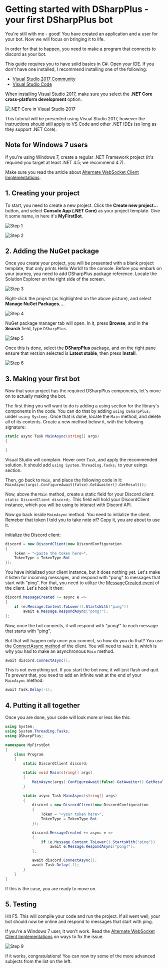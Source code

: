 # Getting started with DSharpPlus - your first DSharpPlus bot

You're still with me - good! You have created an application and a user for your bot. Now we will focus on bringing it to life.

In order for that to happen, you need to make a program that connects to discord as your bot.

This guide requires you to have solid basics in C#. Open your IDE. If you don't have one installed, I recommend installing 
one of the following:

* [Visual Studio 2017 Community](https://www.visualstudio.com/thank-you-downloading-visual-studio/?sku=Community&rel=15 "Visual Studio 2017 Community")
* [Visual Studio Code](https://code.visualstudio.com/download "Visual Studio Code")

When installing Visual Studio 2017, make sure you select the **.NET Core cross-platform development** option.

![.NET Core in Visual Studio 2017](/images/02_01_vs_netcore.png ".NET Core in Visual Studio 2017")

This tutorial will be presented using Visual Studio 2017, however the instructions should still apply to VS Code and other .NET 
IDEs (so long as they support .NET Core).

## Note for Windows 7 users

If you're using Windows 7, create a regular .NET Framework project (it's required you target at least .NET 4.5; we recommend 
4.7).

Make sure you read the article about [Alternate WebSocket Client Implementations](/articles/alt_ws.html).

## 1. Creating your project

To start, you need to create a new project. Click the **Create new project...** button, and select **Console App (.NET Core)** 
as your project template. Give it some name, in here it's **MyFirstBot**.

![Step 1](/images/02_02_new_project.png "New project")

![Step 2](/images/02_03_new_project_settings.png ".NET Core App")

## 2. Adding the NuGet package

Once you create your project, you will be presented with a blank project template, that only prints Hello World! to the console. 
Before you embark on your journey, you need to add DSharpPlus package reference. Locate the Solution Explorer on the right 
side of the screen. 

![Step 3](/images/02_04_solution_explorer.png "Finding the solution explorer")

Right-click the project (as highlighted on the above picture), and select **Manage NuGet Packages...**.

![Step 4](/images/02_05_manage_packages.png "Manage Packages")

NuGet package manager tab will open. In it, press **Browse**, and in the **Search** field, type `DSharpPlus`.

![Step 5](/images/02_06_nuget.png "NuGet interface")

Once this is done, select the **DSharpPlus** package, and on the right pane ensure that version selected is **Latest stable**, 
then press **Install**.

![Step 6](/images/02_07_installing.png "Installing the DSharpPlus package")

## 3. Making your first bot

Now that your project has the required DSharpPlus components, let's move on to actually making the bot.

The first thing you will want to do is adding a using section for the library's components in the code. You can do that 
by adding `using DSharpPlus;` under `using System;`. Once that is done, locate the `Main` method, and delete all of its 
contents. Create a new method below it, with the following signature:

```cs
static async Task MainAsync(string[] args)
{

}
```

Visual Studio will complain. Hover over `Task`, and apply the recommended solution. It should add 
`using System.Threading.Tasks;` to your usings section.

Then, go back to `Main`, and place the following code in it: `MainAsync(args).ConfigureAwait(false).GetAwaiter().GetResult();`

Now, above the `Main` method, create a static field for your Discord client: `static DiscordClient discord;`. This field will 
hold your DiscordClient instance, which you will be using to interact with Discord API.

Now go back inside `MainAsync` method. You need to initialize the client. Remeber that token I told you to take note of? 
Copy it, you are about to use it.

Initialize the Discord client: 

```cs
discord = new DiscordClient(new DiscordConfiguration
{
	Token = "<paste the token here>",
	TokenType = TokenType.Bot
});
```

You have initialized your client instance, but it does nothing yet. Let's make it listen for incoming messages, and respond 
with "pong" to messages that start with "ping". For that, you need to utilize the [MessageCreated event](/api/DSharpPlus.DiscordClient.html#DSharpPlus_DiscordClient_MessageCreated) 
of the client. Let's hook it then:

```cs
discord.MessageCreated += async e =>
{
	if (e.Message.Content.ToLower().StartsWith("ping"))
		await e.Message.RespondAsync("pong!");
};
```

Now, once the bot connects, it will respond with "pong!" to each message that starts with "ping".

But that will happen only once you connect, so how do you do that? You use the [ConnectAsync method](/api/DSharpPlus.DiscordClient.html#DSharpPlus_DiscordClient_ConnectAsync) 
of the client. You will need to `await` it, which is why you had to make an asynchronous `Main` method.

```cs
await discord.ConnectAsync();
```

This is not everything yet. If you start the bot now, it will just flash and quit. To prevent that, you need to add an 
infinite wait at the end of your `MainAsync` method:

```cs
await Task.Delay(-1);
```

## 4. Putting it all together

Once you are done, your code will look more or less like this:

```cs
using System;
using System.Threading.Tasks;
using DSharpPlus;

namespace MyFirstBot
{
    class Program
    {
        static DiscordClient discord;

        static void Main(string[] args)
        {
            MainAsync(args).ConfigureAwait(false).GetAwaiter().GetResult();
        }

        static async Task MainAsync(string[] args)
        {
            discord = new DiscordClient(new DiscordConfiguration
            {
                Token = "<your token here>",
                TokenType = TokenType.Bot
            });

            discord.MessageCreated += async e =>
            {
                if (e.Message.Content.ToLower().StartsWith("ping"))
                    await e.Message.RespondAsync("pong!");
            };

            await discord.ConnectAsync();
            await Task.Delay(-1);
        }
    }
}
```

If this is the case, you are ready to move on.

## 5. Testing

Hit F5. This will compile your code and run the project. If all went well, your bot should now be online and respond to 
messages that start with ping.

If you're a Windows 7 user, it won't work. Read the [Alternate WebSocket Client Implementations](/articles/alt_ws.html) 
on ways to fix the issue.

![Step 9](/images/02_08_alive.png)

If it works, congratulations! You can now try some of the more advanced subjects from the list on the left.